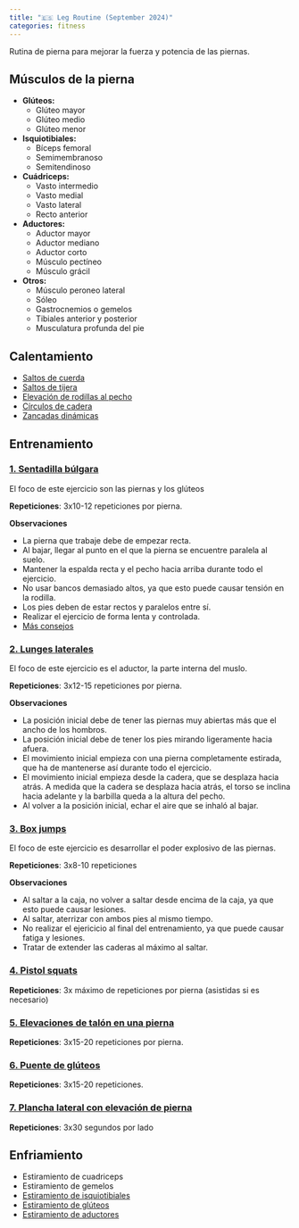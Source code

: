 ```yaml
---
title: "🇪🇸 Leg Routine (September 2024)"
categories: fitness
---
```

Rutina de pierna para mejorar la fuerza y potencia de las piernas.

## Músculos de la pierna

* **Glúteos:**
  + Glúteo mayor
  + Glúteo medio
  + Glúteo menor
* **Isquiotibiales:**
  + Bíceps femoral
  + Semimembranoso
  + Semitendinoso
* **Cuádriceps:**
  + Vasto intermedio
  + Vasto medial
  + Vasto lateral
  + Recto anterior
* **Aductores:**
  + Aductor mayor
  + Aductor mediano
  + Aductor corto
  + Músculo pectíneo
  + Músculo grácil
* **Otros:**
  + Músculo peroneo lateral 
  + Sóleo
  + Gastrocnemios o gemelos
  + Tibiales anterior y posterior
  + Musculatura profunda del pie

## Calentamiento

* [Saltos de cuerda](https://www.youtube.com/watch?v=NABAPEcayD0)
* [Saltos de tijera](https://www.youtube.com/watch?v=2P2_TjzqGLQ)
* [Elevación de rodillas al pecho](https://www.youtube.com/watch?v=EB8K7q2oSqQ&list=RDPJGpsL_XYQI&index=27)
* [Círculos de cadera](https://www.youtube.com/watch?v=soIoinsAHQ8)
* [Zancadas dinámicas](https://www.youtube.com/watch?v=i8LlkCOVUbM)

## Entrenamiento

### [1. Sentadilla búlgara](https://www.youtube.com/watch?v=K-6DG1hcHzU)

El foco de este ejercicio son las piernas y los glúteos

**Repeticiones**: 3x10-12 repeticiones por pierna.

**Observaciones**
* La pierna que trabaje debe de empezar recta.
* Al bajar, llegar al punto en el que la pierna se encuentre paralela al suelo.
* Mantener la espalda recta y el pecho hacia arriba durante todo el ejercicio.
* No usar bancos demasiado altos, ya que esto puede causar tensión en la rodilla.
* Los pies deben de estar rectos y paralelos entre sí.
* Realizar el ejercicio de forma lenta y controlada.
* [Más consejos](https://www.youtube.com/watch?v=Xfa3Ql_NwmE)

### [2. Lunges laterales](https://www.tiktok.com/@ibrahim.nino/video/7205389027942436139)

El foco de este ejercicio es el aductor, la parte interna del muslo.

**Repeticiones**: 3x12-15 repeticiones por pierna.

**Observaciones**
* La posición inicial debe de tener las piernas muy abiertas más que el ancho de los hombros.
* La posición inicial debe de tener los pies mirando ligeramente hacia afuera.
* El movimiento inicial empieza con una pierna completamente estirada, que ha de mantenerse
 así durante todo el ejercicio.
* El movimiento inicial empieza desde la cadera, que se desplaza hacia atrás. A medida 
que la cadera se desplaza hacia atrás, el torso se inclina hacia adelante y la barbilla 
queda a la altura del pecho.
* Al volver a la posición inicial, echar el aire que se inhaló al bajar.

### [3. Box jumps](https://www.youtube.com/watch?v=NBY9-kTuHEk)

El foco de este ejercicio es desarrollar el poder explosivo de las piernas.

**Repeticiones**: 3x8-10 repeticiones

**Observaciones**
* Al saltar a la caja, no volver a saltar desde encima de la caja, ya que esto puede causar lesiones.
* Al saltar, aterrizar con ambos pies al mismo tiempo.
* No realizar el ejericicio al final del entrenamiento, ya que puede causar fatiga y lesiones.
* Tratar de extender las caderas al máximo al saltar.

### [4. Pistol squats](https://www.youtube.com/watch?v=tiA23NSUm7A)

**Repeticiones**: 3x máximo de repeticiones por pierna (asistidas si es necesario)

### [5. Elevaciones de talón en una pierna](https://www.youtube.com/watch?v=aiIS9D6Q39I)

**Repeticiones**: 3x15-20 repeticiones por pierna.

### [6. Puente de glúteos](https://www.youtube.com/watch?v=o1MCzUH1uUQ)

**Repeticiones**: 3x15-20 repeticiones.

### [7. Plancha lateral con elevación de pierna](https://www.youtube.com/watch?v=fc_7KTtiZ-0)

**Repeticiones**: 3x30 segundos por lado

## Enfriamiento

* Estiramiento de cuadriceps
* Estiramiento de gemelos
* [Estiramiento de isquiotibiales](https://www.youtube.com/watch?v=Oyn36r4xUhg)
* [Estiramiento de glúteos](https://www.youtube.com/watch?v=gJQR91Xvznk)
* [Estiramiento de aductores](https://www.youtube.com/watch?v=t_28IxeuMGE)
